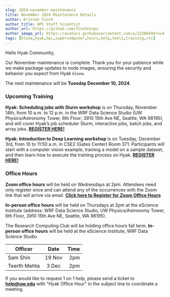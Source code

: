 ```yaml
---
slug: 2024-november-maintenance
title: November 2024 Maintenance Details
author: Kristen Finch
author_title: HPC Staff Scientist
author_url: https://github.com/finchnsnps
author_image_url: https://avatars.githubusercontent.com/u/22206944?v=4
tags: [klone,hyak,hpc,supercomputer,hours,help,tools,training,rcc]
---
```


Hello Hyak Community,

Our November maintenance is complete. Thank you for your patience while we make package updates to node images, ensuring the security and behavior you expect from Hyak `klone`.

The next maintenance will be **Tuesday December 10, 2024**. 

### Upcoming Training

**Hyak: Scheduling jobs with Slurm workshop** is on Thursday, November 14th, from 10 a.m. to 12 p.m. in the WRF Data Science Studio (UW Physics/Astronomy Tower, 6th Floor; 3910 15th Ave NE, Seattle, WA 98195), and will cover Hyak’s job scheduler Slurm, interactive jobs, batch jobs, and array jobs.  [**REGISTER HERE!**](https://form.jotform.com/finchkn/hyak-scheduling-jobs-with-slurm) 

**Hyak: Introduction to Deep Learning workshop** is on Tuesday, December 3rd, from 10 to 11:50 a.m. in CSE2 (Gates Center) Room 371. Participants will start with a computer vision example, training a model on a sample dataset, and then learn how to execute the training process on Hyak. [**REGISTER HERE!**](https://form.jotform.com/finchkn/hyak-intro-deep-learning)

### Office Hours

**Zoom office hours** will be held on Wednesdays at 2pm. Attendees need only register once and can attend any of the occurrences with the Zoom link that will arrive via email. [**Click here to Register for Zoom Office Hours**](https://washington.zoom.us/meeting/register/tJMpce6vrz8sEtR5miKvhsQiXANt6lBORFTu)

**In-person office hours** will be held on Thursdays at 2pm at the eScience Institute (address: WRF Data Science Studio, UW Physics/Astronomy Tower, 6th Floor, 3910 15th Ave NE, Seattle, WA 98195). 
 
The Research Computing Club will be holding office hours fall term. **In-person office hours** will be held at the eScience Institute, WRF Data Science Studio.

| Officer        |      Date      |   Time|
| ------------- | :-----------: | -----: |
| Sam Shin      | 19 Nov | 2pm |
| Teerth Mehta      | 3 Dec | 2pm |

If you would like to request 1 on 1 help, please send a ticket to **help@uw.edu** with "Hyak Office Hour" in the subject line to coordinate a meeting.